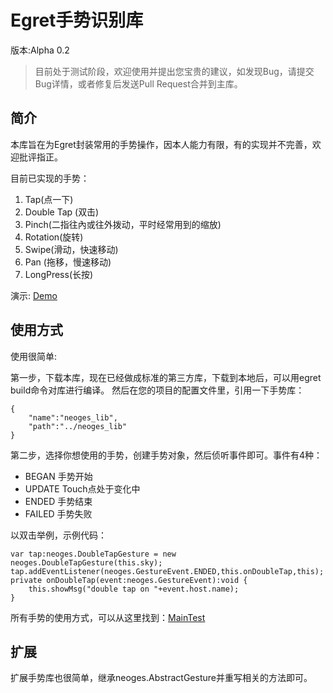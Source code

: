 # Egret手势识别库

版本:Alpha 0.2
> 目前处于测试阶段，欢迎使用并提出您宝贵的建议，如发现Bug，请提交Bug详情，或者修复后发送Pull Request合并到主库。

简介
-------------------

本库旨在为Egret封装常用的手势操作，因本人能力有限，有的实现并不完善，欢迎批评指正。

目前已实现的手势：

1. Tap(点一下)
2. Double Tap (双击)
3. Pinch(二指往內或往外拨动，平时经常用到的缩放)
4. Rotation(旋转)
5. Swipe(滑动，快速移动)
6. Pan (拖移，慢速移动)
7. LongPress(长按)

演示: [Demo](http://www.tech-mx.com/egret/gesture/)

使用方式
-------------------

使用很简单:

第一步，下载本库，现在已经做成标准的第三方库，下载到本地后，可以用egret build命令对库进行编译。
然后在您的项目的配置文件里，引用一下手势库：
```
{
    "name":"neoges_lib",
    "path":"../neoges_lib"
}
```

第二步，选择你想使用的手势，创建手势对象，然后侦听事件即可。事件有4种：

* BEGAN 手势开始
* UPDATE Touch点处于变化中
* ENDED 手势结束
* FAILED 手势失败

以双击举例，示例代码：

```
var tap:neoges.DoubleTapGesture = new neoges.DoubleTapGesture(this.sky);
tap.addEventListener(neoges.GestureEvent.ENDED,this.onDoubleTap,this);
private onDoubleTap(event:neoges.GestureEvent):void {
    this.showMsg("double tap on "+event.host.name);
}
```

所有手势的使用方式，可以从这里找到：[MainTest](https://github.com/NeoGuo/egret_gesture/blob/master/test/MainTest.ts)

扩展
-------------------

扩展手势库也很简单，继承neoges.AbstractGesture并重写相关的方法即可。
